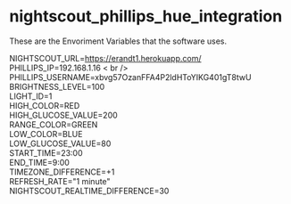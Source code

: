# nightscout_phillips_hue_integration

These are the Envoriment Variables that the software uses.

NIGHTSCOUT_URL=https://erandt1.herokuapp.com/ <br />
PHILLIPS_IP=192.168.1.16 < br />
PHILLIPS_USERNAME=xbvg57OzanFFA4P2ldHToYIKG401gT8twU <br />
BRIGHTNESS_LEVEL=100 <br />
LIGHT_ID=1 <br />
HIGH_COLOR=RED <br />
HIGH_GLUCOSE_VALUE=200 <br />
RANGE_COLOR=GREEN <br />
LOW_COLOR=BLUE <br />
LOW_GLUCOSE_VALUE=80 <br />
START_TIME=23:00 <br />
END_TIME=9:00 <br />
TIMEZONE_DIFFERENCE=+1 <br />
REFRESH_RATE="1 minute" <br />
NIGHTSCOUT_REALTIME_DIFFERENCE=30 <br />
